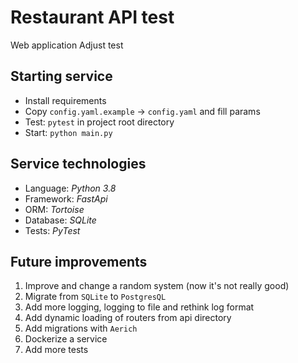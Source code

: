 # Restaurant API test

Web application Adjust test

## Starting service

- Install requirements
- Copy `config.yaml.example` -> `config.yaml` and fill params
- Test: `pytest` in project root directory
- Start: `python main.py`

## Service technologies

- Language: *Python 3.8*
- Framework: *FastApi*
- ORM: *Tortoise*
- Database: *SQLite*
- Tests: *PyTest*

## Future improvements

1. Improve and change a random system (now it's not really good)
2. Migrate from `SQLite` to `PostgresQL`
3. Add more logging, logging to file and rethink log format
4. Add dynamic loading of routers from api directory
5. Add migrations with `Aerich`
6. Dockerize a service
7. Add more tests
